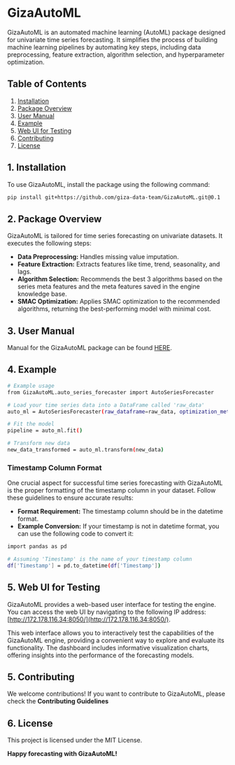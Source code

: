 # GizaAutoML

GizaAutoML is an automated machine learning (AutoML) package designed for univariate time series forecasting. It simplifies the process of building machine learning pipelines by automating key steps, including data preprocessing, feature extraction, algorithm selection, and hyperparameter optimization.

## Table of Contents
1. [Installation](#installation)
2. [Package Overview](#package-overview)
3. [User Manual](#user-manual) 
4. [Example](#example)
5. [Web UI for Testing](#web-ui)
6. [Contributing](#contributing)
7. [License](#license)

## 1. Installation <a name="installation"></a>

To use GizaAutoML, install the package using the following command:

```bash
pip install git+https://github.com/giza-data-team/GizaAutoML.git@0.1
```
## 2. Package Overview <a name="package-overview"></a>
GizaAutoML is tailored for time series forecasting on univariate datasets. It executes the following steps:

- **Data Preprocessing:** Handles missing value imputation.
- **Feature Extraction:** Extracts features like time, trend, seasonality, and lags.
- **Algorithm Selection:** Recommends the best 3 algorithms based on the series meta features and the meta features saved in the engine knowledge base.
- **SMAC Optimization:** Applies SMAC optimization to the recommended algorithms, returning the best-performing model with minimal cost.

## 3. User Manual <a name="user-manual"></a>
Manual for the GizaAutoML package can be found [HERE](https://github.com/giza-data-team/GizaAutoML/blob/main/docs/user_maual.pdf).

## 4. Example <a name="example"></a>

``` bash
# Example usage
from GizaAutoML.auto_series_forecaster import AutoSeriesForecaster

# Load your time series data into a DataFrame called 'raw_data'
auto_ml = AutoSeriesForecaster(raw_dataframe=raw_data, optimization_metric="MAE", time_budget=10, save_results=True, random_seed=1, target_col="Target")

# Fit the model
pipeline = auto_ml.fit()

# Transform new data
new_data_transformed = auto_ml.transform(new_data)
```
### Timestamp Column Format

One crucial aspect for successful time series forecasting with GizaAutoML is the proper formatting of the timestamp column in your dataset. Follow these guidelines to ensure accurate results:

- **Format Requirement:** The timestamp column should be in the datetime format.
- **Example Conversion:** If your timestamp is not in datetime format, you can use the following code to convert it:

```bash
import pandas as pd

# Assuming 'Timestamp' is the name of your timestamp column
df['Timestamp'] = pd.to_datetime(df['Timestamp'])
```
## 5. Web UI for Testing <a name="web-ui"></a>

GizaAutoML provides a web-based user interface for testing the engine. You can access the web UI by navigating to the following IP address: [http://172.178.116.34:8050/](http://172.178.116.34:8050/).

This web interface allows you to interactively test the capabilities of the GizaAutoML engine, providing a convenient way to explore and evaluate its functionality.
The dashboard includes informative visualization charts, offering insights into the performance of the forecasting models.

## 5. Contributing <a name="contributing"></a>
We welcome contributions! If you want to contribute to GizaAutoML, please check the **Contributing Guidelines**

## 6. License <a name="license"></a>
This project is licensed under the MIT License.

**Happy forecasting with GizaAutoML!**
